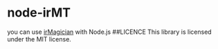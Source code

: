 # node-irMT
you can use [irMagician](http://www.omiya-giken.com/?cat=13) with Node.js
##LICENCE
This library is licensed under the MIT license.
